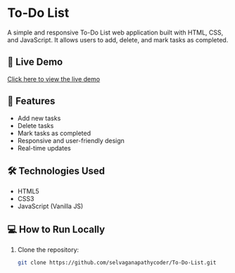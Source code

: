 # To-Do List

A simple and responsive To-Do List web application built with HTML, CSS, and JavaScript. It allows users to add, delete, and mark tasks as completed.

## 🔗 Live Demo

[Click here to view the live demo](https://selvaganapathycoder.github.io/To-Do-List/)



## 🚀 Features

- Add new tasks
- Delete tasks
- Mark tasks as completed
- Responsive and user-friendly design
- Real-time updates

## 🛠️ Technologies Used

- HTML5
- CSS3
- JavaScript (Vanilla JS)

## 💻 How to Run Locally

1. Clone the repository:
   ```bash
   git clone https://github.com/selvaganapathycoder/To-Do-List.git
